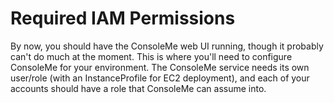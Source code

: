# Required IAM Permissions

By now, you should have the ConsoleMe web UI running, though it probably can't do much at the moment. This is where you'll need to configure ConsoleMe for your environment. The ConsoleMe service needs its own user/role \(with an InstanceProfile for EC2 deployment\), and each of your accounts should have a role that ConsoleMe can assume into.
